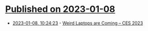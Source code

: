 # [Published on 2023-01-08](index.md)

* [2023-01-08, 10:24:23](https://news.ycombinator.com/item?id=34297822) - [Weird Laptops are Coming – CES 2023](https://www.youtube.com/watch?v=k3LlyLx-2b8)
